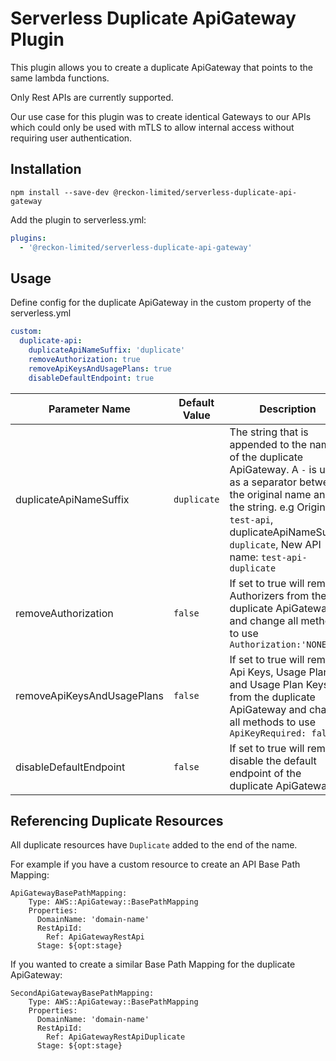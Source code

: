 # Serverless Duplicate ApiGateway Plugin

This plugin allows you to create a duplicate ApiGateway that points to the same lambda functions.

Only Rest APIs are currently supported.

Our use case for this plugin was to create identical Gateways to our APIs which could only be used with mTLS to allow internal access without requiring user authentication.

## Installation

```
npm install --save-dev @reckon-limited/serverless-duplicate-api-gateway
```

Add the plugin to serverless.yml:

```yaml
plugins:
  - '@reckon-limited/serverless-duplicate-api-gateway'
```

## Usage

Define config for the duplicate ApiGateway in the custom property of the serverless.yml

```yaml
custom:
  duplicate-api:
    duplicateApiNameSuffix: 'duplicate'
    removeAuthorization: true
    removeApiKeysAndUsagePlans: true
    disableDefaultEndpoint: true
```

| Parameter Name             | Default Value | Description                                                                                                                                                                                                                                   |
| -------------------------- | ------------- | --------------------------------------------------------------------------------------------------------------------------------------------------------------------------------------------------------------------------------------------- |
| duplicateApiNameSuffix     | `duplicate`   | The string that is appended to the name of the duplicate ApiGateway. A `-` is used as a separator between the original name and the string. e.g Original: `test-api`, duplicateApiNameSuffix: `duplicate`, New API name: `test-api-duplicate` |
| removeAuthorization        | `false`       | If set to true will remove Authorizers from the duplicate ApiGateway and change all methods to use `Authorization:'NONE'`                                                                                                                     |
| removeApiKeysAndUsagePlans | `false`       | If set to true will remove Api Keys, Usage Plans and Usage Plan Keys from the duplicate ApiGateway and change all methods to use `ApiKeyRequired: false`                                                                                      |
| disableDefaultEndpoint     | `false`       | If set to true will remove disable the default endpoint of the duplicate ApiGateway.                                                                                                                                                          |

## Referencing Duplicate Resources

All duplicate resources have `Duplicate` added to the end of the name.

For example if you have a custom resource to create an API Base Path Mapping:

```
ApiGatewayBasePathMapping:
    Type: AWS::ApiGateway::BasePathMapping
    Properties:
      DomainName: 'domain-name'
      RestApiId:
        Ref: ApiGatewayRestApi
      Stage: ${opt:stage}
```

If you wanted to create a similar Base Path Mapping for the duplicate ApiGateway:

```
SecondApiGatewayBasePathMapping:
    Type: AWS::ApiGateway::BasePathMapping
    Properties:
      DomainName: 'domain-name'
      RestApiId:
        Ref: ApiGatewayRestApiDuplicate
      Stage: ${opt:stage}
```
